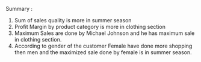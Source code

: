 Summary :
1) Sum of sales quality is more in summer season
2) Profit Margin by  product category is more in clothing section 
3) Maximum Sales are done by  Michael Johnson and he has maximum sale in clothing section.
4) According to gender of the customer Female have done more shopping then men and the maximized sale done by female is in summer season.
